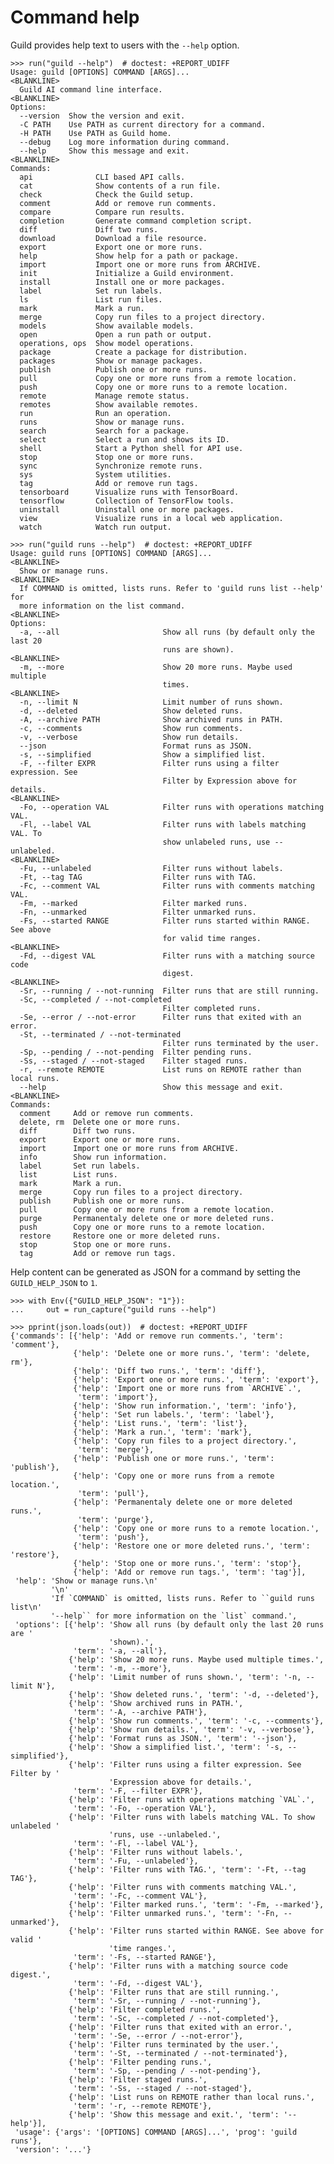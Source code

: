 # Command help

Guild provides help text to users with the `--help` option.

    >>> run("guild --help")  # doctest: +REPORT_UDIFF
    Usage: guild [OPTIONS] COMMAND [ARGS]...
    <BLANKLINE>
      Guild AI command line interface.
    <BLANKLINE>
    Options:
      --version  Show the version and exit.
      -C PATH    Use PATH as current directory for a command.
      -H PATH    Use PATH as Guild home.
      --debug    Log more information during command.
      --help     Show this message and exit.
    <BLANKLINE>
    Commands:
      api              CLI based API calls.
      cat              Show contents of a run file.
      check            Check the Guild setup.
      comment          Add or remove run comments.
      compare          Compare run results.
      completion       Generate command completion script.
      diff             Diff two runs.
      download         Download a file resource.
      export           Export one or more runs.
      help             Show help for a path or package.
      import           Import one or more runs from ARCHIVE.
      init             Initialize a Guild environment.
      install          Install one or more packages.
      label            Set run labels.
      ls               List run files.
      mark             Mark a run.
      merge            Copy run files to a project directory.
      models           Show available models.
      open             Open a run path or output.
      operations, ops  Show model operations.
      package          Create a package for distribution.
      packages         Show or manage packages.
      publish          Publish one or more runs.
      pull             Copy one or more runs from a remote location.
      push             Copy one or more runs to a remote location.
      remote           Manage remote status.
      remotes          Show available remotes.
      run              Run an operation.
      runs             Show or manage runs.
      search           Search for a package.
      select           Select a run and shows its ID.
      shell            Start a Python shell for API use.
      stop             Stop one or more runs.
      sync             Synchronize remote runs.
      sys              System utilities.
      tag              Add or remove run tags.
      tensorboard      Visualize runs with TensorBoard.
      tensorflow       Collection of TensorFlow tools.
      uninstall        Uninstall one or more packages.
      view             Visualize runs in a local web application.
      watch            Watch run output.

    >>> run("guild runs --help")  # doctest: +REPORT_UDIFF
    Usage: guild runs [OPTIONS] COMMAND [ARGS]...
    <BLANKLINE>
      Show or manage runs.
    <BLANKLINE>
      If COMMAND is omitted, lists runs. Refer to 'guild runs list --help' for
      more information on the list command.
    <BLANKLINE>
    Options:
      -a, --all                       Show all runs (by default only the last 20
                                      runs are shown).
    <BLANKLINE>
      -m, --more                      Show 20 more runs. Maybe used multiple
                                      times.
    <BLANKLINE>
      -n, --limit N                   Limit number of runs shown.
      -d, --deleted                   Show deleted runs.
      -A, --archive PATH              Show archived runs in PATH.
      -c, --comments                  Show run comments.
      -v, --verbose                   Show run details.
      --json                          Format runs as JSON.
      -s, --simplified                Show a simplified list.
      -F, --filter EXPR               Filter runs using a filter expression. See
                                      Filter by Expression above for details.
    <BLANKLINE>
      -Fo, --operation VAL            Filter runs with operations matching VAL.
      -Fl, --label VAL                Filter runs with labels matching VAL. To
                                      show unlabeled runs, use --unlabeled.
    <BLANKLINE>
      -Fu, --unlabeled                Filter runs without labels.
      -Ft, --tag TAG                  Filter runs with TAG.
      -Fc, --comment VAL              Filter runs with comments matching VAL.
      -Fm, --marked                   Filter marked runs.
      -Fn, --unmarked                 Filter unmarked runs.
      -Fs, --started RANGE            Filter runs started within RANGE. See above
                                      for valid time ranges.
    <BLANKLINE>
      -Fd, --digest VAL               Filter runs with a matching source code
                                      digest.
    <BLANKLINE>
      -Sr, --running / --not-running  Filter runs that are still running.
      -Sc, --completed / --not-completed
                                      Filter completed runs.
      -Se, --error / --not-error      Filter runs that exited with an error.
      -St, --terminated / --not-terminated
                                      Filter runs terminated by the user.
      -Sp, --pending / --not-pending  Filter pending runs.
      -Ss, --staged / --not-staged    Filter staged runs.
      -r, --remote REMOTE             List runs on REMOTE rather than local runs.
      --help                          Show this message and exit.
    <BLANKLINE>
    Commands:
      comment     Add or remove run comments.
      delete, rm  Delete one or more runs.
      diff        Diff two runs.
      export      Export one or more runs.
      import      Import one or more runs from ARCHIVE.
      info        Show run information.
      label       Set run labels.
      list        List runs.
      mark        Mark a run.
      merge       Copy run files to a project directory.
      publish     Publish one or more runs.
      pull        Copy one or more runs from a remote location.
      purge       Permanentaly delete one or more deleted runs.
      push        Copy one or more runs to a remote location.
      restore     Restore one or more deleted runs.
      stop        Stop one or more runs.
      tag         Add or remove run tags.

Help content can be generated as JSON for a command by setting the
`GUILD_HELP_JSON` to `1`.

    >>> with Env({"GUILD_HELP_JSON": "1"}):
    ...     out = run_capture("guild runs --help")

    >>> pprint(json.loads(out))  # doctest: +REPORT_UDIFF
    {'commands': [{'help': 'Add or remove run comments.', 'term': 'comment'},
                  {'help': 'Delete one or more runs.', 'term': 'delete, rm'},
                  {'help': 'Diff two runs.', 'term': 'diff'},
                  {'help': 'Export one or more runs.', 'term': 'export'},
                  {'help': 'Import one or more runs from `ARCHIVE`.',
                   'term': 'import'},
                  {'help': 'Show run information.', 'term': 'info'},
                  {'help': 'Set run labels.', 'term': 'label'},
                  {'help': 'List runs.', 'term': 'list'},
                  {'help': 'Mark a run.', 'term': 'mark'},
                  {'help': 'Copy run files to a project directory.',
                   'term': 'merge'},
                  {'help': 'Publish one or more runs.', 'term': 'publish'},
                  {'help': 'Copy one or more runs from a remote location.',
                   'term': 'pull'},
                  {'help': 'Permanentaly delete one or more deleted runs.',
                   'term': 'purge'},
                  {'help': 'Copy one or more runs to a remote location.',
                   'term': 'push'},
                  {'help': 'Restore one or more deleted runs.', 'term': 'restore'},
                  {'help': 'Stop one or more runs.', 'term': 'stop'},
                  {'help': 'Add or remove run tags.', 'term': 'tag'}],
     'help': 'Show or manage runs.\n'
             '\n'
             'If `COMMAND` is omitted, lists runs. Refer to ``guild runs list\n'
             '--help`` for more information on the `list` command.',
     'options': [{'help': 'Show all runs (by default only the last 20 runs are '
                          'shown).',
                  'term': '-a, --all'},
                 {'help': 'Show 20 more runs. Maybe used multiple times.',
                  'term': '-m, --more'},
                 {'help': 'Limit number of runs shown.', 'term': '-n, --limit N'},
                 {'help': 'Show deleted runs.', 'term': '-d, --deleted'},
                 {'help': 'Show archived runs in PATH.',
                  'term': '-A, --archive PATH'},
                 {'help': 'Show run comments.', 'term': '-c, --comments'},
                 {'help': 'Show run details.', 'term': '-v, --verbose'},
                 {'help': 'Format runs as JSON.', 'term': '--json'},
                 {'help': 'Show a simplified list.', 'term': '-s, --simplified'},
                 {'help': 'Filter runs using a filter expression. See Filter by '
                          'Expression above for details.',
                  'term': '-F, --filter EXPR'},
                 {'help': 'Filter runs with operations matching `VAL`.',
                  'term': '-Fo, --operation VAL'},
                 {'help': 'Filter runs with labels matching VAL. To show unlabeled '
                          'runs, use --unlabeled.',
                  'term': '-Fl, --label VAL'},
                 {'help': 'Filter runs without labels.',
                  'term': '-Fu, --unlabeled'},
                 {'help': 'Filter runs with TAG.', 'term': '-Ft, --tag TAG'},
                 {'help': 'Filter runs with comments matching VAL.',
                  'term': '-Fc, --comment VAL'},
                 {'help': 'Filter marked runs.', 'term': '-Fm, --marked'},
                 {'help': 'Filter unmarked runs.', 'term': '-Fn, --unmarked'},
                 {'help': 'Filter runs started within RANGE. See above for valid '
                          'time ranges.',
                  'term': '-Fs, --started RANGE'},
                 {'help': 'Filter runs with a matching source code digest.',
                  'term': '-Fd, --digest VAL'},
                 {'help': 'Filter runs that are still running.',
                  'term': '-Sr, --running / --not-running'},
                 {'help': 'Filter completed runs.',
                  'term': '-Sc, --completed / --not-completed'},
                 {'help': 'Filter runs that exited with an error.',
                  'term': '-Se, --error / --not-error'},
                 {'help': 'Filter runs terminated by the user.',
                  'term': '-St, --terminated / --not-terminated'},
                 {'help': 'Filter pending runs.',
                  'term': '-Sp, --pending / --not-pending'},
                 {'help': 'Filter staged runs.',
                  'term': '-Ss, --staged / --not-staged'},
                 {'help': 'List runs on REMOTE rather than local runs.',
                  'term': '-r, --remote REMOTE'},
                 {'help': 'Show this message and exit.', 'term': '--help'}],
     'usage': {'args': '[OPTIONS] COMMAND [ARGS]...', 'prog': 'guild runs'},
     'version': '...'}
